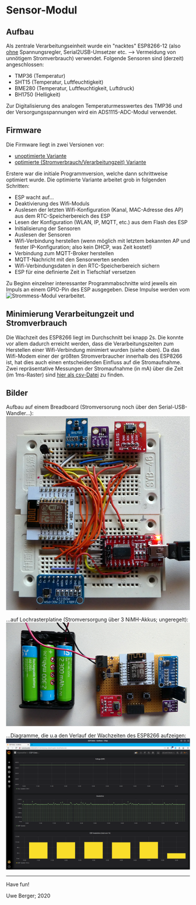 # Sensor-Modul
## Aufbau
Als zentrale Verarbeitungseinheit wurde ein "nacktes" ESP8266-12 (also <u>ohne</u> Spannungsregler, Serial2USB-Umsetzer etc. --> Vermeidung von unnötigem Stromverbrauch) verwendet. Folgende Sensoren sind (derzeit) angeschlossen:

* TMP36 (Temperatur)
* SHT15 (Temperatur, Luftfeuchtigkeit)
* BME280 (Temperatur, Luftfeuchtigkeit, Luftdruck)
* BH1750 (Helligkeit)

Zur Digitalisierung des analogen Temperaturmesswertes des TMP36 und der Versorgungsspannungen wird ein ADS1115-ADC-Modul verwendet.

## Firmware
Die Firmware liegt in zwei Versionen vor:

* [unoptimierte Variante](esp8266_without_optimization/) 
* [optimierte (Stromverbrauch/Verarbeitungzeit) Variante](esp8266_with_optimization/)

Erstere war die initiale Programmversion, welche dann schrittweise optimiert wurde. Die optimierte Variante arbeitet grob in folgenden Schritten:

* ESP wacht auf...
* Deaktivierung des Wifi-Moduls
* Auslesen der letzten Wifi-Konfiguration (Kanal, MAC-Adresse des AP) aus dem RTC-Speicherbereich des ESP
* Lesen der Konfiguration (WLAN, IP, MQTT, etc.) aus dem Flash des ESP
* Initialisierung der Sensoren
* Auslesen der Sensoren
* Wifi-Verbindung herstellen (wenn möglich mit letztem bekannten AP und fester IP-Konfiguration; also kein DHCP, was Zeit kostet!)
* Verbindung zum MQTT-Broker herstellen
* MQTT-Nachricht mit den Sensorwerten senden
* Wifi-Verbindungsdaten in den RTC-Speicherbereich sichern
* ESP für eine definierte Zeit in Tiefschlaf versetzen

Zu Beginn einzelner interessanter Programmabschnitte wird jeweils ein Impuls an einem GPIO-Pin des ESP ausgegeben. Diese Impulse werden vom ![Strommess-Modul](../esp_ammeter/) verarbeitet.

## Minimierung Verarbeitungzeit und Stromverbrauch
Die Wachzeit des ESP8266 liegt im Durchschnitt bei knapp 2s. Die konnte vor allem dadurch erreicht werden, dass die Verarbeitungszeiten zum Herstellen einer Wifi-Verbindung minimiert wurden (siehe oben). Da das Wifi-Modem einer der größten Stromverbraucher innerhalb des ESP8266 ist, hat dies auch einen entscheidenden Einfluss auf die Stromaufnahme. Zwei repräsentative Messungen der Stromaufnahme (in mA) über die Zeit (im 1ms-Raster) sind [hier als csv-Datei](../esp_ammeter/data/) zu finden.

## Bilder
Aufbau auf einem Breadboard (Stromversorung noch über den Serial-USB-Wandler...):
![Alt-Text](../images/weatherstation.png)

...auf Lochrasterplatine (Stromversorgung über 3 NiMH-Akkus; ungeregelt):
![Alt-Text](../images/weatherstation_lochraster.png)

...Diagramme, die u.a den Verlauf der Wachzeiten des ESP8266 aufzeigen:
![Alt-Text](../images/esp_data.png)


---------
Have fun!

Uwe Berger; 2020
